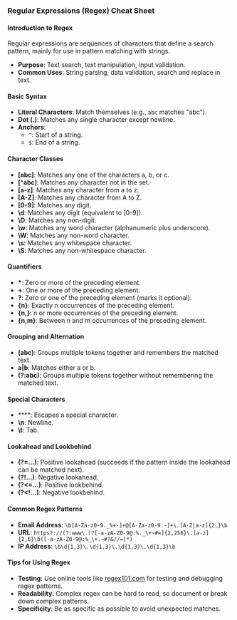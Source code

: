 ### Regular Expressions (Regex) Cheat Sheet

#### Introduction to Regex


Regular expressions are sequences of characters that define a search pattern, mainly for use in pattern matching with strings.

- **Purpose**: Text search, text manipulation, input validation.
- **Common Uses**: String parsing, data validation, search and replace in text.


#### Basic Syntax


- **Literal Characters**: Match themselves (e.g., `abc` matches "abc").
- **Dot (.)**: Matches any single character except newline.
- **Anchors**:
  - `^`: Start of a string.
  - `$`: End of a string.


#### Character Classes


- **[abc]**: Matches any one of the characters a, b, or c.
- **[^abc]**: Matches any character not in the set.
- **[a-z]**: Matches any character from a to z.
- **[A-Z]**: Matches any character from A to Z.
- **[0-9]**: Matches any digit.
- **\d**: Matches any digit (equivalent to [0-9]).
- **\D**: Matches any non-digit.
- **\w**: Matches any word character (alphanumeric plus underscore).
- **\W**: Matches any non-word character.
- **\s**: Matches any whitespace character.
- **\S**: Matches any non-whitespace character.


#### Quantifiers


- **\***: Zero or more of the preceding element.
- **+**: One or more of the preceding element.
- **?**: Zero or one of the preceding element (marks it optional).
- **{n}**: Exactly n occurrences of the preceding element.
- **{n,}**: n or more occurrences of the preceding element.
- **{n,m}**: Between n and m occurrences of the preceding element.


#### Grouping and Alternation


- **(abc)**: Groups multiple tokens together and remembers the matched text.
- **a|b**: Matches either a or b.
- **(?:abc)**: Groups multiple tokens together without remembering the matched text.


#### Special Characters


- **\**: Escapes a special character.
- **\n**: Newline.
- **\t**: Tab.


#### Lookahead and Lookbehind


- **(?=...)**: Positive lookahead (succeeds if the pattern inside the lookahead can be matched next).
- **(?!...)**: Negative lookahead.
- **(?<=...)**: Positive lookbehind.
- **(?<!...)**: Negative lookbehind.


#### Common Regex Patterns


- **Email Address**: `\b[A-Za-z0-9._%+-]+@[A-Za-z0-9.-]+\.[A-Z|a-z]{2,}\b`
- **URL**: `https?://(?:www\.)?[-a-zA-Z0-9@:%._\+~#=]{2,256}\.[a-z]{2,6}\b([-a-zA-Z0-9@:%_\+.~#?&//=]*)`
- **IP Address**: `\b\d{1,3}\.\d{1,3}\.\d{1,3}\.\d{1,3}\b`


#### Tips for Using Regex


- **Testing**: Use online tools like [regex101.com](https://regex101.com) for testing and debugging regex patterns.
- **Readability**: Complex regex can be hard to read, so document or break down complex patterns.
- **Specificity**: Be as specific as possible to avoid unexpected matches.
